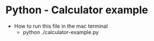 # Python - Calculator example

* How to run this file in the mac terminal
  *  python ./calculator-example.py  
